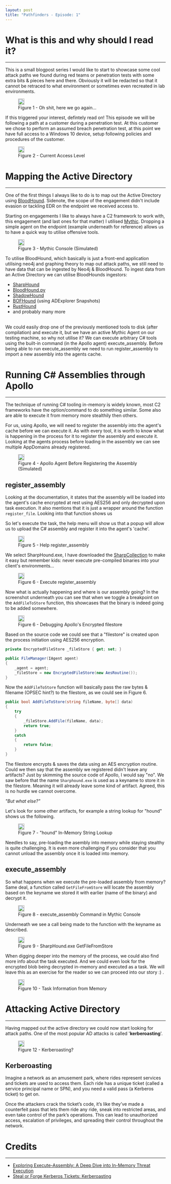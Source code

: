 ```yaml
---
layout: post
title: "Pathfinders - Episode: 1"
---
```


# What is this and why should I read it?
---

This is a small blogpost series I would like to start to showcase some cool attack paths we found during red teams or penetration tests with some extra bits & pieces here and there. Obviously it will be redacted so that it cannot be retraced to what environment or sometimes even recreated in lab environments.

<figure class="centered-image">
  <img src="../assets/pathfinders01/pathfinders01.jpg" style="border: 2px solid #ccc;">
  <figcaption>Figure 1 - Oh shit, here we go again...</figcaption>
</figure>

If this triggered your interest, defintely read on! This episode we will be following a path at a customer during a penetration test. At this customer we chose to perform an assumed breach penetration test, at this point we have full access to a Windows 10 device, setup following policies and procedures of the customer.

<figure class="centered-image">
  <img src="../assets/pathfinders01/ap1.png" style="border: 2px solid #ccc;">
  <figcaption>Figure 2 - Current Access Level</figcaption>
</figure>


# Mapping the Active Directory 
---

One of the first things I always like to do is to map out the Active Directory using [BloodHound](https://bloodhound.readthedocs.io/en/latest/index.html). Sidenote, the scope of the engagement didn't include evasion or tackling EDR on the endpoint we received access to.

Starting on engagements I like to always have a C2 framework to work with, this engagement (and last ones for that matter) I utilised [Mythic](https://github.com/its-a-feature/Mythic). Dropping a simple agent on the endpoint (example underneath for reference) allows us to have a quick way to utilise offensive tools.

<figure class="centered-image large">
  <img src="../assets/pathfinders01/mythic_console1.png" style="border: 2px solid #ccc;">
  <figcaption>Figure 3 - Mythic Console (Simulated)</figcaption>
</figure>

To utilise BloodHound, which basically is just a front-end application utilising neo4j and graphing theory to map out attack paths, we still need to have data that can be ingested by Neo4j & BloodHound. To ingest data from an Active Directory we can utilise BloodHounds ingestors:

- [SharpHound](https://github.com/SpecterOps/SharpHound)
- [BloodHound.py](https://github.com/dirkjanm/BloodHound.py)
- [ShadowHound](https://github.com/Friends-Security/ShadowHound)
- [BOFHound](https://github.com/fortalice/bofhound) (using ADExplorer Snapshots)
- [RustHound](https://github.com/NH-RED-TEAM/RustHound)
- and probably many more

<br>We could easily drop one of the previously mentioned tools to disk (after compilation) and execute it, but we have an active Mythic Agent on our testing machine, so why not utilise it? We can execute arbitrary C# tools using the built-in command (in the Apollo agent) execute_assembly. Before being able to run execute_assembly we need to run register_assembly to import a new assembly into the agents cache.

# Running C# Assemblies through Apollo
---

The technique of running C# tooling in-memory is widely known, most C2 frameworks have the option/command to do something similar. Some also are able to execute it from memory more stealthily then others. 

For us, using Apollo, we will need to register the assembly into the agent's cache before we can execute it. As with every tool, it is worth to know what is happening in the process for it to register the assembly and execute it. Looking at the agents process before loading in the assembly we can see multiple AppDomains already registered. 

<figure class="centered-image">
  <img src="../assets/pathfinders01/apollo_agent1.png" style="border: 2px solid #ccc;">
  <figcaption>Figure 4 - Apollo Agent Before Registering the Assembly (Simulated)</figcaption>
</figure>

## register_assembly

Looking at the documentation, it states that the assembly will be loaded into the agent's cache encrypted at rest using AES256 and only decrypted upon task execution. It also mentions that it is just a wrapper around the function `register_file`. Looking into that function shows us 


So let's execute the task, the help menu will show us that a popup will allow us to upload the C# assembly and register it into the agent's 'cache'.

<figure class="centered-image">
  <img src="../assets/pathfinders01/register_assembly1.png" style="border: 2px solid #ccc;">
  <figcaption>Figure 5 - Help register_assembly</figcaption>
</figure>

We select SharpHound.exe, I have downloaded the [SharpCollection](https://github.com/Flangvik/SharpCollection) to make it easy but remember kids: never execute pre-compiled binaries into your client's environments...

<figure class="centered-image large">
  <img src="../assets/pathfinders01/register_assembly2.png" style="border: 2px solid #ccc;">
  <figcaption>Figure 6 - Execute register_assembly</figcaption>
</figure>

Now what is actually happening and where is our assembly going? In the screenshot underneath you can see that when we toggle a breakpoint on the `AddFileToStore` function, this showcases that the binary is indeed going to be added somewhere.

<figure class="centered-image large">
  <img src="../assets/pathfinders01/register_assembly3.png" style="border: 2px solid #ccc;">
  <figcaption>Figure 6 - Debugging Apollo's Encrypted filestore</figcaption>
</figure>

Based on the source code we could see that a "filestore" is created upon the process initiation using AES256 encryption. 

```c#
private EncryptedFileStore _fileStore { get; set; }

public FileManager(IAgent agent)
{
    _agent = agent;
    _fileStore = new EncryptedFileStore(new AesRoutine());
}
```

Now the `AddFileToStore` function will basically pass the raw bytes & filename (OPSEC hint?) to the filestore, as we could see in Figure 6. 

```c#
public bool AddFileToStore(string fileName, byte[] data)
{
    try
    {
        _fileStore.AddFile(fileName, data);
        return true;
    }
    catch
    {
        return false;
    }
}
```

The filestore encrypts & saves the data using an AES encryption routine. Could we then say that the assembly we registered didn't leave any artifacts? Just by skimming the source code of Apollo, I would say "no". We saw before that the name `Sharphound.exe` is used as a keyname to store it in the filestore. Meaning it will already leave some kind of artifact. Agreed, this is no hurdle we cannot overcome.

*"But what else?"*

Let's look for some other artifacts, for example a string lookup for "hound" shows us the following. 

<figure class="centered-image large">
  <img src="../assets/pathfinders01/apollo_agent2.png" style="border: 2px solid #ccc;">
  <figcaption>Figure 7 - "hound" In-Memory String Lookup</figcaption>
</figure>

Needles to say, pre-loading the asembly into memory while staying stealthy is quite challenging. It is even more challenging if you consider that you cannot unload the assembly once it is loaded into memory. 

## execute_assembly

So what happens when we execute the pre-loaded assembly from memory? Same deal, a function called `GetFileFromStore` will locate the assembly based on the keyname we stored it with earlier (name of the binary) and decrypt it.

<figure class="centered-image large">
  <img src="../assets/pathfinders01/sharphound_task.png" style="border: 2px solid #ccc;">
  <figcaption>Figure 8 - execute_assembly Command in Mythic Console</figcaption>
</figure>

Underneath we see a call being made to the function with the keyname as described. 

<figure class="centered-image large">
  <img src="../assets/pathfinders01/apollo_agent3.png" style="border: 2px solid #ccc;">
  <figcaption>Figure 9 - SharpHound.exe GetFileFromStore</figcaption>
</figure>

When digging deeper into the memory of the process, we could also find more info about the task executed. And we could even look for the encrypted blob being decrypted in-memory and executed as a task. We will leave this as an exercise for the reader so we can proceed into our story :) .

<figure class="centered-image large">
  <img src="../assets/pathfinders01/apollo_agent4.png" style="border: 2px solid #ccc;">
  <figcaption>Figure 10 - Task Information from Memory</figcaption>
</figure>

# Attacking Active Directory
---

Having mapped out the active directory we could now start looking for attack paths. One of the most popular AD attacks is called '**kerberoasting**'. 

<figure class="centered-image">
  <img src="../assets/pathfinders01/kerberoasting_funny.png" style="border: 2px solid #ccc;">
  <figcaption>Figure 12 - Kerberoasting?</figcaption>
</figure>

## Kerberoasting

Imagine a network as an amusement park, where rides represent services and tickets are used to access them. Each ride has a unique ticket (called a service principal name or SPN), and you need a valid pass (a Kerberos ticket) to get on.



Once the attackers crack the ticket’s code, it’s like they’ve made a counterfeit pass that lets them ride any ride, sneak into restricted areas, and even take control of the park’s operations. This can lead to unauthorized access, escalation of privileges, and spreading their control throughout the network.





# Credits
---
- [Exploring Execute-Assembly: A Deep Dive into In-Memory Threat Execution](https://detect.fyi/exploring-execute-assembly-a-deep-dive-into-in-memory-threat-execution-60adc61aef8)
- [Steal or Forge Kerberos Tickets: Kerberoasting](https://attack.mitre.org/techniques/T1558/003/)